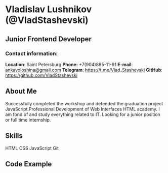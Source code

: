 # Vladislav Lushnikov (@VladStashevski)
## Junior Frontend Developer

### Contact information:

**Location**: 
Saint Petersburg
**Phone:** +7(904)885-11-91
**E-mail**: ankavoloshina@gmail.com
**Telegram**: https://t.me/Vlad_Stashevski
**GitHub**: https://github.com/VladStashevski

## About Me
Successfully completed the workshop
and defended the graduation project JavaScript.Professional Development
of Web Interfaces HTML academy.
I am fond of and study everything related to IT.
Looking for a junior position or full time internship.

## Skills

HTML
CSS
JavaScript
Git

## Code Example